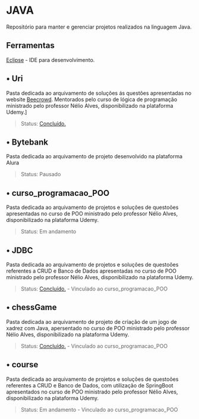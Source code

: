 # JAVA

Repositório para manter e gerenciar projetos realizados na linguagem Java.

## Ferramentas

[Eclipse](https://www.eclipse.org/downloads/) - IDE para desenvolvimento.

## • Uri

Pasta dedicada ao arquivamento de soluções ás questões apresentadas no website [Beecrowd](https://www.beecrowd.com.br/judge/pt). Mentorados pelo curso de lógica de programação ministrado pelo professor Nélio Alves, disponibilizado na plataforma Udemy.]

> Status: [Concluído.](https://www.udemy.com/certificate/UC-a7d0b78d-a0a6-49df-98ae-1a018a74062f/)

## • Bytebank

Pasta dedicada ao arquivamento de projeto desenvolvido na plataforma Alura

> Status: Pausado

## • curso_programacao_POO

Pasta dedicada ao arquivamento de projetos e soluções de questoões apresentadas no curso de POO ministrado pelo professor Nélio Alves, disponibilizado na plataforma Udemy.

> Status: Em andamento

## • JDBC

Pasta dedicada ao arquivamento de projetos e soluções de questoões referentes a CRUD e Banco de Dados apresentadas no curso de POO ministrado pelo professor Nélio Alves, disponibilizado na plataforma Udemy.

> Status: [Concluído.](https://github.com/pivonogueira/JAVA/tree/main/JDBC) - Vinculado ao curso_programacao_POO

## • chessGame

Pasta dedicada ao arquivamento de projeto de criação de um jogo de xadrez com Java, apersentado no curso de POO ministrado pelo professor Nélio Alves, disponibilizado na plataforma Udemy.

> Status: [Concluído.](https://github.com/pivonogueira/JAVA/tree/main/chessGame) - Vinculado ao curso_programacao_POO

## • course

Pasta dedicada ao arquivamento de projetos e soluções de questoões referentes a CRUD e Banco de Dados, com utilização de SpringBoot apresentados no curso de POO ministrado pelo professor Nélio Alves, disponibilizado na plataforma Udemy.

> Status: Em andamento - Vinculado ao curso_programacao_POO